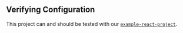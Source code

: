 ## Verifying Configuration

This project can and should be tested with our [`example-react-project`](https://github.com/JBKLabs/example-react-project).